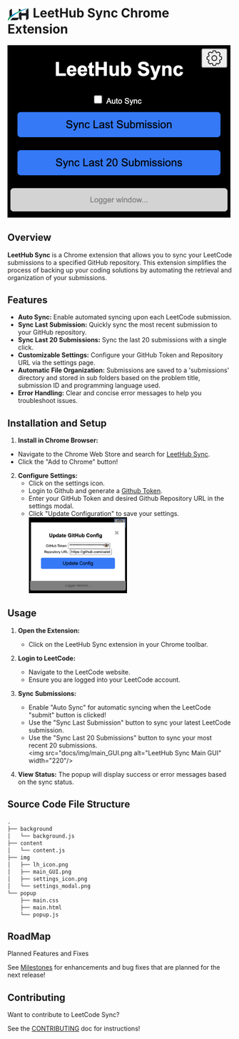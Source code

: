 # <img src="src/img/lh_icon.png" alt="LeetHub Sync" width="50" style="vertical-align: middle;"/> LeetHub Sync Chrome Extension

<img src="docs/img/main_GUI.png" alt="LeetHub Sync Main GUI" width="500"/>


## Overview

**LeetHub Sync** is a Chrome extension that allows you to sync your LeetCode submissions to a specified GitHub repository. This extension simplifies the process of backing up your coding solutions by automating the retrieval and organization of your submissions.

## Features

- **Auto Sync:** Enable automated syncing upon each LeetCode submission.
- **Sync Last Submission:** Quickly sync the most recent submission to your GitHub repository.
- **Sync Last 20 Submissions:** Sync the last 20 submissions with a single click.
- **Customizable Settings:** Configure your GitHub Token and Repository URL via the settings page.
- **Automatic File Organization:** Submissions are saved to a 'submissions' directory and stored in sub folders based on the problem title, submission ID and programming language used.
- **Error Handling:** Clear and concise error messages to help you troubleshoot issues.

## Installation and Setup

1. **Install in Chrome Browser:**
- Navigate to the Chrome Web Store and search for [LeetHub Sync](https://chromewebstore.google.com/detail/leethub-sync/lgpbjdbepciblkallimlmjajfioghdde?hl=en-US&utm_source=ext_sidebar).
- Click the "Add to Chrome" button!
   

2. **Configure Settings:**
    - Click on the settings icon.
    - Login to Github and generate a [Github Token](https://github.com/settings/tokens).
    - Enter your GitHub Token and desired Github Repository URL in the settings modal.
    - Click "Update Configuration" to save your settings. <br><img src="docs/img/settings_modal.png" alt="LeetHub Sync Settings Modal" width="220"/>

## Usage

1. **Open the Extension:**
    - Click on the LeetHub Sync extension in your Chrome toolbar.
   
3. **Login to LeetCode:**
    - Navigate to the LeetCode website.
    - Ensure you are logged into your LeetCode account.
      
4. **Sync Submissions:**
    - Enable "Auto Sync" for automatic syncing when the LeetCode "submit" button is clicked!
    - Use the "Sync Last Submission" button to sync your latest LeetCode submission.
    - Use the "Sync Last 20 Submissions" button to sync your most recent 20 submissions.
 <br><img src="docs/img/main_GUI.png alt="LeetHub Sync Main GUI" width="220"/>
      
5. **View Status:** The popup will display success or error messages based on the sync status.

## Source Code File Structure

```plaintext
.
├── background
│   └── background.js
├── content
│   └── content.js
├── img
│   ├── lh_icon.png
│   ├── main_GUI.png
│   ├── settings_icon.png
│   └── settings_modal.png
└── popup
    ├── main.css
    ├── main.html
    └── popup.js
```

## RoadMap
Planned Features and Fixes

See [Milestones](https://github.com/calebcsimmons/LeetHub_Sync/milestones) for enhancements and bug fixes that are planned for the next release!

## Contributing
Want to contribute to LeetCode Sync? 

See the [CONTRIBUTING](.github/CONTRIBUTING.md) doc for instructions!
